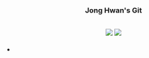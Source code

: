 <div align="center">
  
  ### Jong Hwan's Git

  <a href="https://sul1074.tistory.com/"><img src="https://img.shields.io/badge/Sul's History-E5511E?style=badge&logo=Tistory&logoColor=white"/></a> 
  <a href="https://solved.ac/profile/sul1074"><img src="[![Solved.ac프로필](http://mazassumnida.wtf/api/mini/generate_badge?boj=sul1074)](https://solved.ac/sul1074)"/></a>
  ---

</div>

- 

<br/>
